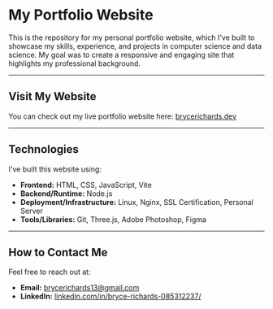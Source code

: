 # My Portfolio Website

This is the repository for my personal portfolio website, which I've built to showcase my skills, experience, and projects in computer science and data science. My goal was to create a responsive and engaging site that highlights my professional background.

---

## Visit My Website

You can check out my live portfolio website here: [brycerichards.dev](https://brycerichards.dev)

---

## Technologies

I've built this website using:

* **Frontend:** HTML, CSS, JavaScript, Vite
* **Backend/Runtime:** Node.js
* **Deployment/Infrastructure:** Linux, Nginx, SSL Certification, Personal Server 
* **Tools/Libraries:** Git, Three.js, Adobe Photoshop, Figma

---

## How to Contact Me

Feel free to reach out at:

* **Email:** brycerichards13@gmail.com
* **LinkedIn:** [linkedin.com/in/bryce-richards-085312237/](https://www.linkedin.com/in/bryce-richards-085312237/)
